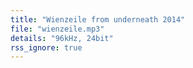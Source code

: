 ```yaml
---
title: "Wienzeile from underneath 2014"
file: "wienzeile.mp3"
details: "96kHz, 24bit"
rss_ignore: true
---
```

